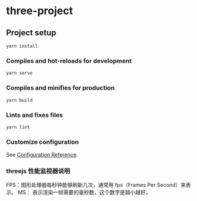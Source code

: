 # three-project

## Project setup

```
yarn install
```

### Compiles and hot-reloads for development

```
yarn serve
```

### Compiles and minifies for production

```
yarn build
```

### Lints and fixes files

```
yarn lint
```

### Customize configuration

See [Configuration Reference](https://cli.vuejs.org/config/).

### threejs 性能监视器说明

FPS：图形处理器每秒钟能够刷新几次，通常用 fps（Frames Per Second）来表示。
MS： 表示渲染一帧需要的毫秒数，这个数字是越小越好。
